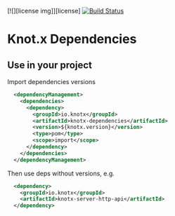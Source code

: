 [![][license img]][license]
[![Build Status](https://dev.azure.com/knotx/Knotx/_apis/build/status/Knotx.knotx-dependencies?branchName=master)](https://dev.azure.com/knotx/Knotx/_build/latest?definitionId=4&branchName=master)

# Knot.x Dependencies

## Use in your project
Import dependencies versions
```xml
  <dependencyManagement>
    <dependencies>
      <dependency>
        <groupId>io.knotx</groupId>
        <artifactId>knotx-dependencies</artifactId>
        <version>${knotx.version}</version>
        <type>pom</type>
        <scope>import</scope>
      </dependency>
    </dependencies>
  </dependencyManagement>
```
Then use deps without versions, e.g.
```xml
  <dependency>
    <groupId>io.knotx</groupId>
    <artifactId>knotx-server-http-api</artifactId>
  </dependency>
```
